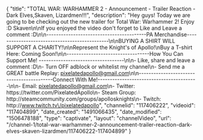 {
    "title": "TOTAL WAR: WARHAMMER 2 - Announcement -  Trailer Reaction - Dark Elves,Skaven, Lizardmen!!!",
    "description": "Hey guys!  Today we are going to be checking out the new trailer for Total War: Warhammer 2!  Enjoy :D Skaven\n\nIf you enjoyed the video don't forget to Like and Leave a comment :D\n\n-----------------------------------------PA Merchandise----------------------------------------------\n\nBUYING A SHIRT WILL SUPPORT A CHARITY!\n\nRepresent the Knight's of Apollo!\nBuy a T-shirt Here: Coming Soon!\n\n----------------------------------How You Can Support Me! -----------------------------------\n\n- Like, share and leave a comment :D\n- Turn OFF adblock or whitelist my channel\n- Send me a GREAT battle Replay: pixelatedapollo@gmail.com\n\n------------------------------------------Connect With Me!-----------------------------------------\n\n- Email: pixelatedapollo@gmail.com\n- Twitter: https:\/\/twitter.com\/PixelatedApollo\n- Steam Group:  http:\/\/steamcommunity.com\/groups\/apollosknights\n- Twitch: http:\/\/www.twitch.tv\/pixelatedapollo",
    "channelid": "117406222",
    "videoid": "117404899",
    "date_created": "1491066435",
    "date_modified": "1506478188",
    "type": "captivate",
    "layout": "channelVideo",
    "url": "\/channel-1\/total-war-warhammer-2-announcement-trailer-reaction-dark-elves-skaven-lizardmen\/117406222-117404899"
}